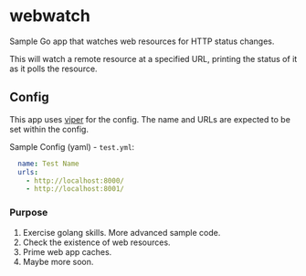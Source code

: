 # webwatch
Sample Go app that watches web resources for HTTP status changes.

This will watch a remote resource at a specified URL, printing the status of it as it polls the resource.

## Config

This app uses [viper](https://godoc.org/github.com/spf13/viper) for the config. The name and URLs are expected to be set within the config.

Sample Config (yaml) - `test.yml`:

```yaml
  name: Test Name
  urls:
    - http://localhost:8000/
    - http://localhost:8001/
```

### Purpose

1. Exercise golang skills. More advanced sample code.
2. Check the existence of web resources.
2. Prime web app caches.
3. Maybe more soon.
